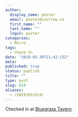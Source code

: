 ```yaml
---
author:
  display_name: poster
  email: poster@zastrow.co
  first_name: ""
  last_name: ""
  login: poster
categories:
  - Micro
tags:
  - Check-In
date: "2019-03-30T21:42:15Z"
meta:
published: true
status: publish
title: ""
type: post
slug: 619
aliases:
  - /2019/03/619/
---
```

<p>Checked in at <a href="http://4sq.com/cocRa7">Bluegrass Tavern</a>.</p>
